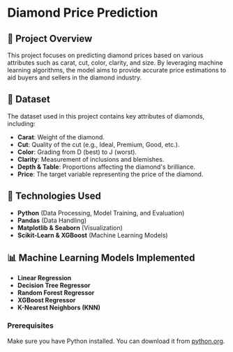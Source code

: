 # Diamond Price Prediction

## 📌 Project Overview
This project focuses on predicting diamond prices based on various attributes such as carat, cut, color, clarity, and size. By leveraging machine learning algorithms, the model aims to provide accurate price estimations to aid buyers and sellers in the diamond industry.

## 📂 Dataset
The dataset used in this project contains key attributes of diamonds, including:
- **Carat**: Weight of the diamond.
- **Cut**: Quality of the cut (e.g., Ideal, Premium, Good, etc.).
- **Color**: Grading from D (best) to J (worst).
- **Clarity**: Measurement of inclusions and blemishes.
- **Depth & Table**: Proportions affecting the diamond's brilliance.
- **Price**: The target variable representing the price of the diamond.

## 🔧 Technologies Used
- **Python** (Data Processing, Model Training, and Evaluation)
- **Pandas** (Data Handling)
- **Matplotlib & Seaborn** (Visualization)
- **Scikit-Learn & XGBoost** (Machine Learning Models)

## 📊 Machine Learning Models Implemented
- **Linear Regression**
- **Decision Tree Regressor**
- **Random Forest Regressor**
- **XGBoost Regressor**
- **K-Nearest Neighbors (KNN)**

### Prerequisites
Make sure you have Python installed. You can download it from [python.org](https://www.python.org/).
